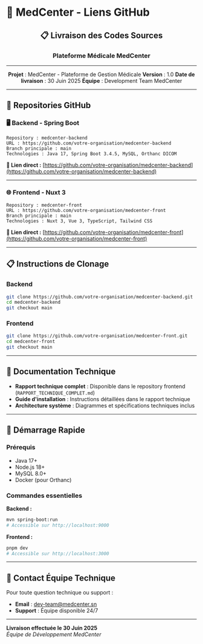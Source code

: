 # 🔗 MedCenter - Liens GitHub

<div align="center">

## 📋 Livraison des Codes Sources
### Plateforme Médicale MedCenter

---

**Projet** : MedCenter - Plateforme de Gestion Médicale
**Version** : 1.0
**Date de livraison** : 30 Juin 2025
**Équipe** : Development Team MedCenter

---

</div>

## 📂 Repositories GitHub

### 🖥️ Backend - Spring Boot
```
Repository : medcenter-backend
URL : https://github.com/votre-organisation/medcenter-backend
Branch principale : main
Technologies : Java 17, Spring Boot 3.4.5, MySQL, Orthanc DICOM
```

**🔗 Lien direct :** [https://github.com/votre-organisation/medcenter-backend](https://github.com/votre-organisation/medcenter-backend)

---

### 🌐 Frontend - Nuxt 3
```
Repository : medcenter-front
URL : https://github.com/votre-organisation/medcenter-front
Branch principale : main
Technologies : Nuxt 3, Vue 3, TypeScript, Tailwind CSS
```

**🔗 Lien direct :** [https://github.com/votre-organisation/medcenter-front](https://github.com/votre-organisation/medcenter-front)

---

## 📋 Instructions de Clonage

### Backend
```bash
git clone https://github.com/votre-organisation/medcenter-backend.git
cd medcenter-backend
git checkout main
```

### Frontend
```bash
git clone https://github.com/votre-organisation/medcenter-front.git
cd medcenter-front
git checkout main
```

---

## 📄 Documentation Technique

- **Rapport technique complet** : Disponible dans le repository frontend (`RAPPORT_TECHNIQUE_COMPLET.md`)
- **Guide d'installation** : Instructions détaillées dans le rapport technique
- **Architecture système** : Diagrammes et spécifications techniques inclus

---

## 🚀 Démarrage Rapide

### Prérequis
- Java 17+
- Node.js 18+
- MySQL 8.0+
- Docker (pour Orthanc)

### Commandes essentielles

**Backend :**
```bash
mvn spring-boot:run
# Accessible sur http://localhost:9000
```

**Frontend :**
```bash
pnpm dev
# Accessible sur http://localhost:3000
```

---

## 📧 Contact Équipe Technique

Pour toute question technique ou support :
- **Email** : dev-team@medcenter.sn
- **Support** : Équipe disponible 24/7

---

**Livraison effectuée le 30 Juin 2025**  
*Équipe de Développement MedCenter*
